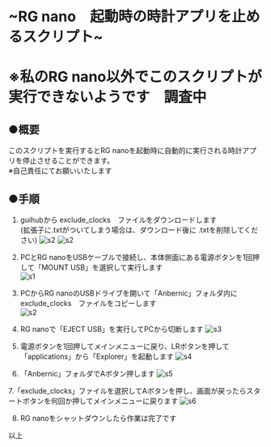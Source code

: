 # ~RG nano　起動時の時計アプリを止めるスクリプト~  
# ※私のRG nano以外でこのスクリプトが実行できないようです　調査中
## ●概要  
このスクリプトを実行するとRG nanoを起動時に自動的に実行される時計アプリを停止させることができます。  
※自己責任にてお願いいたします  

## ●手順  
  
1. guihubから exclude_clocks　ファイルをダウンロードします  
(拡張子に.txtがついてしまう場合は、ダウンロード後に .txtを削除してください)
  ![s2](/asset/sc2.png)
  ![s2](/asset/sc3.png)

3. PCとRG nanoをUSBケーブルで接続し、本体側面にある電源ボタンを1回押して「MOUNT USB」を選択して実行します  
  ![s1](/asset/IMG_2218.jpeg)

4. PCからRG nanoのUSBドライブを開いて「Anbernic」フォルダ内に　exclude_clocks　ファイルをコピーします  
  ![s2](/asset/sc1.png)

5. RG nanoで「EJECT USB」を実行してPCから切断します
  ![s3](/asset/IMG_2219.jpeg)

6. 電源ボタンを1回押してメインメニューに戻り、LRボタンを押して「applications」から「Explorer」を起動します
  ![s4](/asset/IMG_2220.jpeg)

7. 「Anbernic」フォルダでAボタン押します
  ![s5](/asset/IMG_2221.jpeg)

7.「exclude_clocks」ファイルを選択してAボタンを押し、画面が戻ったらスタートボタンを何回か押してメインメニューに戻ります
  ![s6](/asset/IMG_2222.jpeg)    
  
8. RG nanoをシャットダウンしたら作業は完了です

以上
